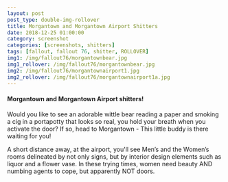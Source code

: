 ```yaml
---
layout: post
post_type: double-img-rollover
title: Morgantown and Morgantown Airport Shitters
date: 2018-12-25 01:00:00
category: screenshot
categories: [screenshots, shitters]
tags: [fallout, fallout 76, shitter, ROLLOVER]
img1: /img/fallout76/morgantownbear.jpg
img1_rollover: /img/fallout76/morgantownbear.jpg
img2: /img/fallout76/morgantownairport1.jpg
img2_rollover: /img/fallout76/morgantownairport1a.jpg
---
```

#### Morgantown and Morgantown Airport shitters!

Would you like to see an adorable wittle bear reading a paper and smoking a cig in a portapotty that looks so real, you hold your breath when you activate the door? If so, head to Morgantown - This little buddy is there waiting for you!

A short distance away, at the airport, you'll see Men’s and the Women’s rooms delineated by not only signs, but by interior design elements such as liquor and a flower vase. In these trying times, women need beauty AND numbing agents to cope, but apparently NOT doors. 
